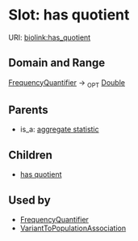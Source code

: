 # Slot: has quotient




URI: [biolink:has_quotient](https://w3id.org/biolink/vocab/has_quotient)
## Domain and Range

[FrequencyQuantifier](FrequencyQuantifier.md) ->  <sub>OPT</sub> [Double](Double.md)
## Parents

 *  is_a: [aggregate statistic](aggregate_statistic.md)
## Children

 *  [has quotient](variant_to_population_association_has_quotient.md)
## Used by

 * [FrequencyQuantifier](FrequencyQuantifier.md)
 * [VariantToPopulationAssociation](VariantToPopulationAssociation.md)
